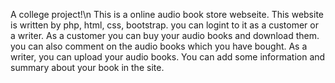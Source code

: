 A college project!\n
This is a online audio book store webseite.
This website is written by php, html, css, bootstrap.
you can logint to it as a customer or a writer. As a customer you can buy your audio books and download them. you can also comment on the audio books which you have 
bought.
As a writer, you can upload your audio books. You can add some information and summary about your book in the site.
